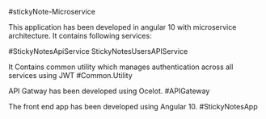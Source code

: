 #stickyNote-Microservice

This application has been developed in angular 10 with microservice architecture. It contains following services:

#StickyNotesApiService
StickyNotesUsersAPIService

It Contains common utility which manages authentication across all services using JWT
#Common.Utility

API Gatway has been developed using Ocelot.
#APIGateway

The front end app has been developed using Angular 10.
#StickyNotesApp
